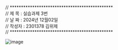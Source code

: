 // **********************************************                                                                               
// 제 목 : 실습과제 3번                                                                                                           
// 날 짜 : 2024년 12월02일                                                                                                       
// 작성자 : 2301378 김위제                                                                                                       
// **********************************************

![image](https://github.com/user-attachments/assets/fbddbc73-9b43-4a75-abb8-8000a7d4da07)
